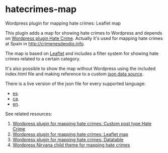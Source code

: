 # hatecrimes-map
Wordpress plugin for mapping hate crimes: Leaflet map

This plugin adds a map for showing hate crimes to Wordpress and depends on [Wordpress plugin Hate Crime](https://github.com/geraldo/hatecrimes). Actually it's used for mapping hate crimes at Spain in http://crimenesdeodio.info.

The map is based on [Leaflet](http://leafletjs.com/) and includes a filter system for showing hate crimes related to a certain category.

It's also possible to show the map without Wordpress using the included index.html file and making reference to a custom [json data source](https://raw.githubusercontent.com/geraldo/hatecrimes-child/master/hatecrimes.js).

There is a live version of the json file for every supported language:
  - [es](http://crimenesdeodio.info/wp-content/export/hatecrimes.es.js).
  - [ca](http://crimenesdeodio.info/wp-content/export/hatecrimes.ca.js).
  - [en](http://crimenesdeodio.info/wp-content/export/hatecrimes.en.js).

See related resources:
  1. [Wordpress plugin for mapping hate crimes: Custom post type Hate Crime](https://github.com/geraldo/hatecrimes)
  2. [Wordpress plugin for mapping hate crimes: Leaflet map](https://github.com/geraldo/hatecrimes-map)
  3. [Wordpress plugin for mapping hate crimes: Datatable](https://github.com/geraldo/hatecrimes-table)
  4. [Wordpress Nirvana child theme for mapping hate crimes](https://github.com/geraldo/hatecrimes-child)  
